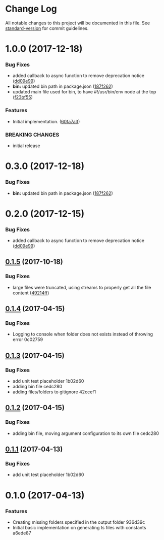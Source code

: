 # Change Log

All notable changes to this project will be documented in this file. See [standard-version](https://github.com/conventional-changelog/standard-version) for commit guidelines.

<a name="1.0.0"></a>
# 1.0.0 (2017-12-18)


### Bug Fixes

* added callback to async function to remove deprecation notice ([dd09e99](https://github.com/alvaro450/json-to-constant/commit/dd09e99))
* **bin:** updated bin path in package.json ([187f262](https://github.com/alvaro450/json-to-constant/commit/187f262))
* updated main file used for bin, to have #!/usr/bin/env node at the top ([f23bf55](https://github.com/alvaro450/json-to-constant/commit/f23bf55))


### Features

* Initial implementation. ([60fa7a3](https://github.com/alvaro450/json-to-constant/commit/60fa7a3))


### BREAKING CHANGES

* initial release



<a name="0.3.0"></a>
# 0.3.0 (2017-12-18)


### Bug Fixes
* **bin:** updated bin path in package.json ([187f262](https://github.com/alvaro450/json-to-constant/commit/187f262))


<a name="0.2.0"></a>
# 0.2.0 (2017-12-15)


### Bug Fixes

* added callback to async function to remove deprecation notice ([dd09e99](https://github.com/alvaro450/json-to-constant/commit/dd09e99))


<a name="0.1.5"></a>
## [0.1.5](https://github.com/alvaro450/json-to-constant/compare/v0.1.4...v0.1.5) (2017-10-18)


### Bug Fixes

* large files were truncated, using streams to properly get all the file content ([49214ff](https://github.com/alvaro450/json-to-constant/commit/49214ff))



<a name="0.1.4"></a>
## [0.1.4](/compare/v0.1.3...v0.1.4) (2017-04-15)


### Bug Fixes

* Logging to console when folder does not exists instead of throwing error 0c02759



<a name="0.1.3"></a>
## [0.1.3](/compare/v0.1.0...v0.1.3) (2017-04-15)


### Bug Fixes

* add unit test placeholder 1b02d60
* adding bin file cedc280
* adding files/folders to gitignore 42ccef1



<a name="0.1.2"></a>
## [0.1.2](/compare/v0.1.0...v0.1.2) (2017-04-15)


### Bug Fixes

* adding bin file, moving argument configuration to its own file cedc280



<a name="0.1.1"></a>
## [0.1.1](/compare/v0.1.0...v0.1.1) (2017-04-13)


### Bug Fixes

* add unit test placeholder 1b02d60



<a name="0.1.0"></a>
# 0.1.0 (2017-04-13)

### Features

* Creating missing folders specified in the output folder 936d39c
* Initial basic implementation on generating ts files with constants a6ede87

